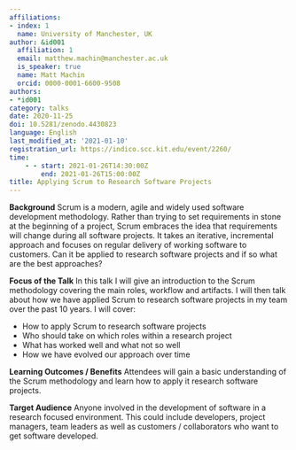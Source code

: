 ```yaml
---
affiliations:
- index: 1
  name: University of Manchester, UK
author: &id001
  affiliation: 1
  email: matthew.machin@manchester.ac.uk
  is_speaker: true
  name: Matt Machin
  orcid: 0000-0001-6600-9508
authors:
- *id001
category: talks
date: 2020-11-25
doi: 10.5281/zenodo.4430823
language: English
last_modified_at: '2021-01-10'
registration_url: https://indico.scc.kit.edu/event/2260/
time:
    - - start: 2021-01-26T14:30:00Z
        end: 2021-01-26T15:00:00Z
title: Applying Scrum to Research Software Projects
---
```


**Background**
Scrum is a modern, agile and widely used software development methodology. Rather than trying to set requirements in stone at the beginning of a project, Scrum embraces the idea that requirements will change during all software projects. It takes an iterative, incremental approach and focuses on regular delivery of working software to customers. Can it be applied to research software projects and if so what are the best approaches?

**Focus of the Talk**
In this talk I will give an introduction to the Scrum methodology covering the main roles, workflow and artifacts. I will then talk about how we have applied Scrum to research software projects in my team over the past 10 years. I will cover:
*	How to apply Scrum to research software projects
*	Who should take on which roles within a research project
*	What has worked well and what not so well
*	How we have evolved our approach over time

**Learning Outcomes / Benefits**
Attendees will gain a basic understanding of the Scrum methodology and learn how to apply it research software projects.

**Target Audience**
Anyone involved in the development of software in a research focused environment. This could include developers, project managers, team leaders as well as customers / collaborators who want to get software developed.
